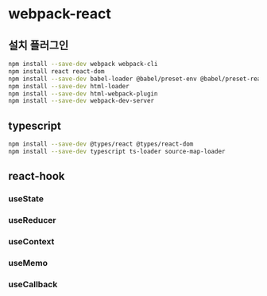 # webpack-react

## 설치 플러그인

```bash
npm install --save-dev webpack webpack-cli
npm install react react-dom
npm install --save-dev babel-loader @babel/preset-env @babel/preset-react
npm install --save-dev html-loader
npm install --save-dev html-webpack-plugin
npm install --save-dev webpack-dev-server
```

## typescript

```bash
npm install --save-dev @types/react @types/react-dom
npm install --save-dev typescript ts-loader source-map-loader
```

## react-hook

### useState

### useReducer

### useContext

### useMemo

### useCallback